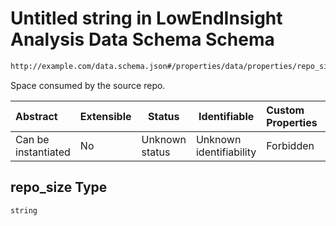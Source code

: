 # Untitled string in LowEndInsight Analysis Data Schema Schema

```txt
http://example.com/data.schema.json#/properties/data/properties/repo_size
```

Space consumed by the source repo.


| Abstract            | Extensible | Status         | Identifiable            | Custom Properties | Additional Properties | Access Restrictions | Defined In                                                                 |
| :------------------ | ---------- | -------------- | ----------------------- | :---------------- | --------------------- | ------------------- | -------------------------------------------------------------------------- |
| Can be instantiated | No         | Unknown status | Unknown identifiability | Forbidden         | Allowed               | none                | [data.schema.json\*](../../out/v1/data.schema.json "open original schema") |

## repo_size Type

`string`
